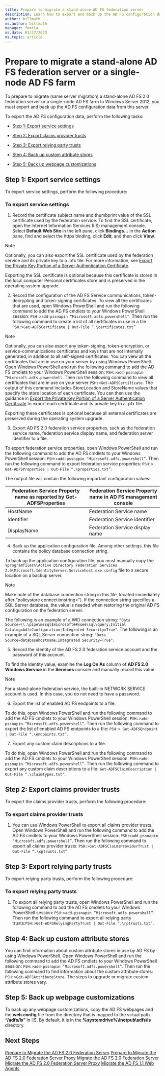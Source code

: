 ```yaml
---
title: Prepare to migrate a stand-alone AD FS federation server
description: Learn how to export and back up the AD FS configuration data from this server.
author: billmath
ms.author: billmath
manager: femila
ms.date: 01/27/2023
ms.topic: article
---
```


#  Prepare to migrate a stand-alone AD FS federation server or a single-node AD FS farm

To prepare to migrate (same server migration) a stand-alone AD FS 2.0 federation server or a single-node AD FS farm to Windows Server 2012, you must export and back up the AD FS configuration data from this server.

To export the AD FS configuration data, perform the following tasks:

-   [Step 1:  Export service settings](#step-1-export-service-settings)

-   [Step 2:  Export claims provider trusts](#step-2-export-claims-provider-trusts)

-   [Step 3:  Export relying party trusts](#step-3-export-relying-party-trusts)

-   [Step 4:  Back up custom attribute stores](#step-4-back-up-custom-attribute-stores)

-   [Step 5:  Back up webpage customizations](#step-5-back-up-webpage-customizations)

## Step 1: Export service settings
 To export service settings, perform the following procedure:

### To export service settings

1.  Record the certificate subject name and thumbprint value of the SSL certificate used by the federation service. To find the SSL certificate, open the Internet Information Services (IIS) management console, Select **Default Web Site** in the left pane, click **Bindings…** in the **Action** pane, find and select the https binding, click **Edit**, and then click **View**.

> [!NOTE]
>  Optionally, you can also export the SSL certificate used by the federation service and its private key to a .pfx file. For more information, see [Export the Private Key Portion of a Server Authentication Certificate](Export-the-Private-Key-Portion-of-a-Server-Authentication-Certificate.md).
>
>  Exporting the SSL certificate is optional because this certificate is stored in the local computer Personal certificates store and is preserved in the operating system upgrade.

2. Record the configuration of the AD FS Service communications, token-decrypting and token-signing certificates.  To view all the certificates that are used, open Windows PowerShell and run the following command to add the AD FS cmdlets to your Windows PowerShell session: `PSH:>add-pssnapin “Microsoft.adfs.powershell”`. Then run the following command to create a list of all certificates in use in a file `PSH:>Get-ADFSCertificate | Out-File “.\certificates.txt”`

> [!NOTE]
>  Optionally, you can also export any token-signing, token-encryption, or service-communications certificates and keys that are not internally generated, in addition to all self-signed certificates. You can view all the certificates that are in use on your server by using Windows PowerShell. Open Windows PowerShell and run the following command to add the AD FS cmdlets to your Windows PowerShell session: `PSH:>add-pssnapin “Microsoft.adfs.powershell`. Then run the following command to view all certificates that are in use on your server `PSH:>Get-ADFSCertificate`. The output of this command includes StoreLocation and StoreName values that specify the store location of each certificate. You can then use the guidance in [Export the Private Key Portion of a Server Authentication Certificate](Export-the-Private-Key-Portion-of-a-Server-Authentication-Certificate.md) to export each certificate and its private key to a .pfx file.
>
>  Exporting these certificates is optional because all external certificates are preserved during the operating system upgrade.

3. Export AD FS 2.0 federation service properties, such as the federation service name, federation service display name, and federation server identifier to a file.

To export federation service properties, open Windows PowerShell and run the following command to add the AD FS cmdlets to your Windows PowerShell session: `PSH:>add-pssnapin “Microsoft.adfs.powershell”`. Then run the following command to export federation service properties: `PSH:> Get-ADFSProperties | Out-File “.\properties.txt”`.

The output file will contain the following important configuration values:


|**Federation Service Property name as reported by Get-ADFSProperties**|**Federation Service Property name in AD FS management console**|
|------|------|
|HostName|Federation Service name|
|Identifier|Federation Service identifier|
|DisplayName|Federation Service display name|

4. Back up the application configuration file. Among other settings, this file contains the policy database connection string.

To back up the application configuration file, you must manually copy the `%programfiles%\Active Directory Federation Services 2.0\Microsoft.IdentityServer.Servicehost.exe.config` file to a secure location on a backup server.

> [!NOTE]
>  Make note of the database connection string in this file, located immediately after “policystore connectionstring=”). If the connection string specifies a SQL Server database, the value is needed when restoring the original AD FS configuration on the federation server.
>
>  The following is an example of a WID connection string: `“Data Source=\\.\pipe\mssql$microsoft##ssee\sql\query;Initial Catalog=AdfsConfiguration;Integrated Security=True"`. The following is an example of a SQL Server connection string: `"Data Source=databasehostname;Integrated Security=True"`.

5. Record the identity of the AD FS 2.0 federation service account and the password of this account.

To find the identity value, examine the **Log On As** column of **AD FS 2.0 Windows Service** in the **Services** console and manually record this value.

> [!NOTE]
>  For a stand-alone federation service, the built-in NETWORK SERVICE account is used.  In this case, you do not need to have a password.

6. Export the list of enabled AD FS endpoints to a file.

To do this, open Windows PowerShell and run the following command to add the AD FS cmdlets to your Windows PowerShell session: `PSH:>add-pssnapin “Microsoft.adfs.powershell”`. Then run the following command to export the list of enabled AD FS endpoints to a file: `PSH:> Get-ADFSEndpoint | Out-File “.\endpoints.txt”`.

7. Export any custom claim descriptions to a file.

To do this, open Windows PowerShell and run the following command to add the AD FS cmdlets to your Windows PowerShell session: `PSH:>add-pssnapin “Microsoft.adfs.powershell”`. Then run the following command to export any custom claim descriptions to a file: `Get-ADFSClaimDescription | Out-File “.\claimtypes.txt”`.

##  Step 2: Export claims provider trusts
 To export the claims provider trusts, perform the following procedure:

### To export claims provider trusts

1.  You can use Windows PowerShell to export all claims provider trusts. Open Windows PowerShell and run the following command to add the AD FS cmdlets to your Windows PowerShell session: `PSH:>add-pssnapin “Microsoft.adfs.powershell”`. Then run the following command to export all claims provider trusts: `PSH:>Get-ADFSClaimsProviderTrust | Out-File “.\cptrusts.txt”`.

## Step 3: Export relying party trusts
 To export relying party trusts, perform the following procedure:

### To export relying party trusts

1.  To export all relying party trusts, open Windows PowerShell and run the following command to add the AD FS cmdlets to your Windows PowerShell session: `PSH:>add-pssnapin “Microsoft.adfs.powershell”`. Then run the following command to export all relying party trusts:`PSH:>Get-ADFSRelyingPartyTrust | Out-File “.\rptrusts.txt”`.

## Step 4: Back up custom attribute stores
 You can find information about custom attribute stores in use by AD FS by using Windows PowerShell. Open Windows PowerShell and run the following command to add the AD FS cmdlets to your Windows PowerShell session: `PSH:>add-pssnapin “Microsoft.adfs.powershell”`. Then run the following command to find information about the custom attribute stores: `PSH:>Get-ADFSAttributeStore`. The steps to upgrade or migrate custom attribute stores vary.

## Step 5: Back up webpage customizations
 To back up any webpage customizations, copy the AD FS webpages and the **web.config** file from the directory that is mapped to the virtual path **“/adfs/ls”** in IIS. By default, it is in the **%systemdrive%\inetpub\adfs\ls** directory.

## Next Steps
 [Prepare to Migrate the AD FS 2.0 Federation Server](prepare-to-migrate-ad-fs-fed-server.md)
 [Prepare to Migrate the AD FS 2.0 Federation Server Proxy](prepare-to-migrate-ad-fs-fed-proxy.md)
 [Migrate the AD FS 2.0 Federation Server](migrate-the-ad-fs-fed-server.md)
 [Migrate the AD FS 2.0 Federation Server Proxy](migrate-the-ad-fs-2-fed-server-proxy.md)
 [Migrate the AD FS 1.1 Web Agents](migrate-the-ad-fs-web-agent.md)
